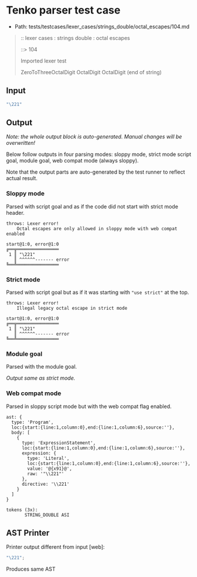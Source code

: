 # Tenko parser test case

- Path: tests/testcases/lexer_cases/strings_double/octal_escapes/104.md

> :: lexer cases : strings double : octal escapes
>
> ::> 104
>
> Imported lexer test
>
> ZeroToThreeOctalDigit OctalDigit OctalDigit (end of string)

## Input

`````js
"\221"
`````

## Output

_Note: the whole output block is auto-generated. Manual changes will be overwritten!_

Below follow outputs in four parsing modes: sloppy mode, strict mode script goal, module goal, web compat mode (always sloppy).

Note that the output parts are auto-generated by the test runner to reflect actual result.

### Sloppy mode

Parsed with script goal and as if the code did not start with strict mode header.

`````
throws: Lexer error!
    Octal escapes are only allowed in sloppy mode with web compat enabled

start@1:0, error@1:0
╔══╦════════════════
 1 ║ "\221"
   ║ ^^^^^^------- error
╚══╩════════════════

`````

### Strict mode

Parsed with script goal but as if it was starting with `"use strict"` at the top.

`````
throws: Lexer error!
    Illegal legacy octal escape in strict mode

start@1:0, error@1:0
╔══╦════════════════
 1 ║ "\221"
   ║ ^^^^^^------- error
╚══╩════════════════

`````


### Module goal

Parsed with the module goal.

_Output same as strict mode._

### Web compat mode

Parsed in sloppy script mode but with the web compat flag enabled.

`````
ast: {
  type: 'Program',
  loc:{start:{line:1,column:0},end:{line:1,column:6},source:''},
  body: [
    {
      type: 'ExpressionStatement',
      loc:{start:{line:1,column:0},end:{line:1,column:6},source:''},
      expression: {
        type: 'Literal',
        loc:{start:{line:1,column:0},end:{line:1,column:6},source:''},
        value: '@{x91}@',
        raw: '"\\221"'
      },
      directive: '\\221'
    }
  ]
}

tokens (3x):
       STRING_DOUBLE ASI
`````


## AST Printer

Printer output different from input [web]:

````js
"\221";
````

Produces same AST
